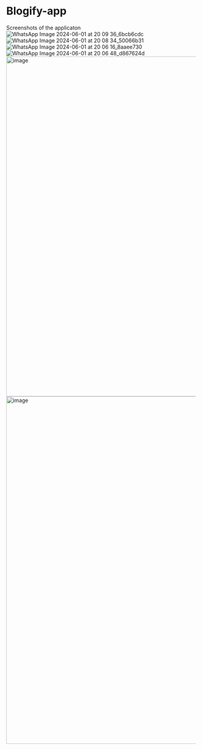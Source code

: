 # Blogify-app
Screenshots of the applicaton
![WhatsApp Image 2024-06-01 at 20 09 36_6bcb6cdc](https://github.com/wegoare/Blogify-app/assets/113425421/3c526d60-2817-40c6-b800-c6c133df5e0e)
![WhatsApp Image 2024-06-01 at 20 08 34_50066b31](https://github.com/wegoare/Blogify-app/assets/113425421/5d0b7eea-2c18-427f-bdaf-efa37839f3a9)
![WhatsApp Image 2024-06-01 at 20 06 16_8aaee730](https://github.com/wegoare/Blogify-app/assets/113425421/756817f2-affe-45ae-a55b-65298cef256e)
![WhatsApp Image 2024-06-01 at 20 06 48_d867624d](https://github.com/wegoare/Blogify-app/assets/113425421/d1e1e53e-6ac3-4167-a2b8-9752370a2865)
<img width="905" alt="image" src="https://github.com/wegoare/Blogify-app/assets/113425421/b3cd1d6e-202a-4c90-9ad6-75812b050197">
<img width="925" alt="image" src="https://github.com/wegoare/Blogify-app/assets/113425421/9c29c2b5-afe3-452f-8ea8-7da4bf8cb10f">

